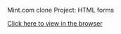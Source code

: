 Mint.com clone
Project: HTML forms

<a href="https://osinakayah.github.io/forms/">Click here to view in the browser</a>
